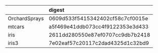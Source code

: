 |              |digest                           |
|:-------------|:--------------------------------|
|OrchardSprays |0609d533f5415342402cf58c7cf0015e |
|mtcars        |a5f469e41ddb073cc4f9122353e3d433 |
|iris          |2611dd280550e87ef0707cc9db7b2418 |
|iris3         |7e02eaf57c20117c2dad4325d1c32bd9 |
